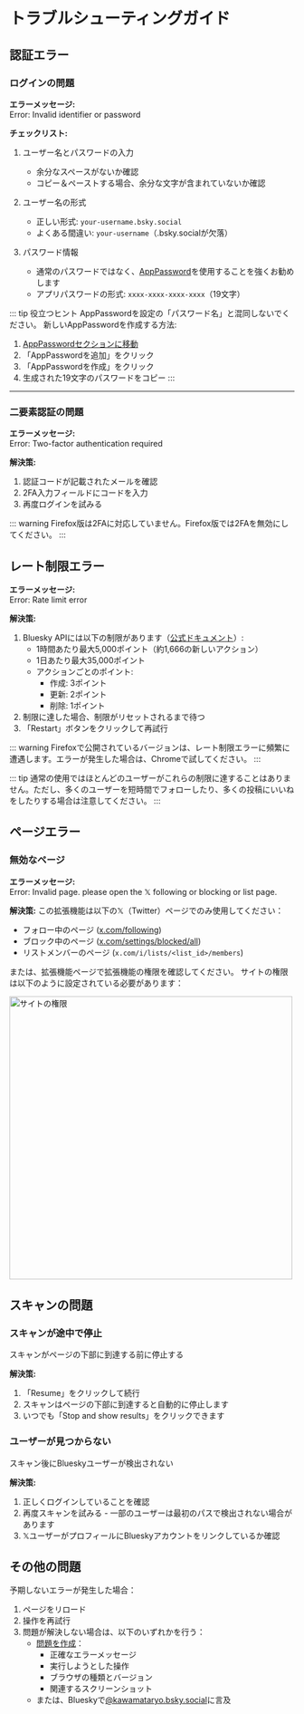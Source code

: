 # トラブルシューティングガイド

## 認証エラー

### ログインの問題

**エラーメッセージ:**  
<span class="error-message">Error: Invalid identifier or password</span>

**チェックリスト:**
1. ユーザー名とパスワードの入力
   - 余分なスペースがないか確認
   - コピー＆ペーストする場合、余分な文字が含まれていないか確認

2. ユーザー名の形式
   - 正しい形式: `your-username.bsky.social`
   - よくある間違い: `your-username`（.bsky.socialが欠落）

3. パスワード情報
   - 通常のパスワードではなく、[AppPassword](https://bsky.app/settings/app-passwords)を使用することを強くお勧めします
   - アプリパスワードの形式: `xxxx-xxxx-xxxx-xxxx`（19文字）

::: tip 役立つヒント
AppPasswordを設定の「パスワード名」と混同しないでください。
新しいAppPasswordを作成する方法:
1. [AppPasswordセクションに移動](https://bsky.app/settings/app-passwords)
2. 「AppPasswordを追加」をクリック
3. 「AppPasswordを作成」をクリック
4. 生成された19文字のパスワードをコピー
:::

---

### 二要素認証の問題

**エラーメッセージ:**  
<span class="error-message">Error: Two-factor authentication required</span>

**解決策:**
1. 認証コードが記載されたメールを確認
2. 2FA入力フィールドにコードを入力
3. 再度ログインを試みる

::: warning
Firefox版は2FAに対応していません。Firefox版では2FAを無効にしてください。
:::

## レート制限エラー

**エラーメッセージ:**  
<span class="error-message">Error: Rate limit error</span>

**解決策:**
1. Bluesky APIには以下の制限があります（[公式ドキュメント](https://docs.bsky.app/docs/advanced-guides/rate-limits)）:
   - 1時間あたり最大5,000ポイント（約1,666の新しいアクション）
   - 1日あたり最大35,000ポイント
   - アクションごとのポイント:
     - 作成: 3ポイント
     - 更新: 2ポイント
     - 削除: 1ポイント
2. 制限に達した場合、制限がリセットされるまで待つ
3. 「Restart」ボタンをクリックして再試行

::: warning
Firefoxで公開されているバージョンは、レート制限エラーに頻繁に遭遇します。エラーが発生した場合は、Chromeで試してください。
:::

::: tip
通常の使用ではほとんどのユーザーがこれらの制限に達することはありません。ただし、多くのユーザーを短時間でフォローしたり、多くの投稿にいいねをしたりする場合は注意してください。
:::

## ページエラー

### 無効なページ

**エラーメッセージ:**  
<span class="error-message">Error: Invalid page. please open the 𝕏 following or blocking or list page.</span>

**解決策:**
この拡張機能は以下の𝕏（Twitter）ページでのみ使用してください：
- フォロー中のページ ([x.com/following](https://x.com/following))
- ブロック中のページ ([x.com/settings/blocked/all](https://x.com/settings/blocked/all))
- リストメンバーのページ (`x.com/i/lists/<list_id>/members`)

または、拡張機能ページで拡張機能の権限を確認してください。
サイトの権限は以下のように設定されている必要があります：

<img src="/images/site_permissions.png" alt="サイトの権限" width="500"/>

## スキャンの問題

### スキャンが途中で停止

スキャンがページの下部に到達する前に停止する

**解決策:**
1. 「Resume」をクリックして続行
2. スキャンはページの下部に到達すると自動的に停止します
3. いつでも「Stop and show results」をクリックできます

### ユーザーが見つからない

スキャン後にBlueskyユーザーが検出されない

**解決策:**
1. 正しくログインしていることを確認
2. 再度スキャンを試みる - 一部のユーザーは最初のパスで検出されない場合があります
3. 𝕏ユーザーがプロフィールにBlueskyアカウントをリンクしているか確認

## その他の問題

予期しないエラーが発生した場合：

1. ページをリロード
2. 操作を再試行
3. 問題が解決しない場合は、以下のいずれかを行う：
   - [問題を作成](https://github.com/kawamataryo/sky-follower-bridge/issues)：
     - 正確なエラーメッセージ
     - 実行しようとした操作
     - ブラウザの種類とバージョン
     - 関連するスクリーンショット
   - または、Blueskyで[@kawamataryo.bsky.social](https://bsky.app/profile/kawamataryo.bsky.social)に言及 
